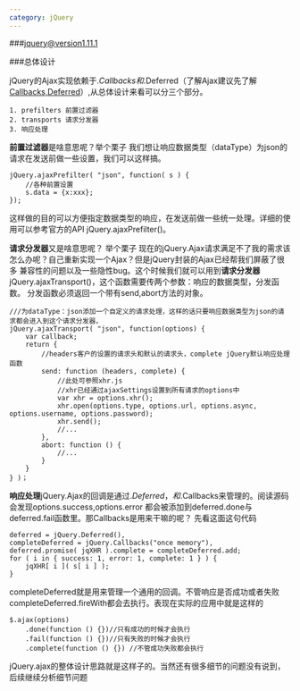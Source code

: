 ```yaml
---
category: jQuery
---
```

###jquery@version1.11.1
<!--more-->
###总体设计

jQuery的Ajax实现依赖于$.Callbacks和$.Deferred（了解Ajax建议先了解<a href="http://t.cn/Rh6oTUs">Callbacks,Deferred</a>）,从总体设计来看可以分三个部分。

    1. prefilters 前置过滤器
    2. transports 请求分发器
    3. 响应处理

**前置过滤器**是啥意思呢？举个栗子 我们想让响应数据类型（dataType）为json的请求在发送前做一些设置，我们可以这样搞。

    jQuery.ajaxPrefilter( "json", function( s ) {
        //各种前置设置
    	s.data = {x:xxx};
    });

这样做的目的可以方便指定数据类型的响应，在发送前做一些统一处理。详细的使用可以参考官方的API jQuery.ajaxPrefilter()。

**请求分发器**又是啥意思呢？ 举个栗子 现在的jQuery.Ajax请求满足不了我的需求该怎么办呢？自己重新实现一个Ajax？但是jQuery封装的Ajax已经帮我们屏蔽了很多
兼容性的问题以及一些隐性bug。这个时候我们就可以用到**请求分发器**jQuery.ajaxTransport()，这个函数需要传两个参数：响应的数据类型，分发函数。
分发函数必须返回一个带有send,abort方法的对象。

    ///为dataType：json添加一个自定义的请求处理，这样的话只要响应数据类型为json的请求都会进入到这个请求分发器，
    jQuery.ajaxTransport( "json", function(options) {
        var callback;
        return {
            //headers客户的设置的请求头和默认的请求头，complete jQuery默认响应处理函数
            send: function (headers, complete) {
                //此处可参照xhr.js
                //xhr已经通过ajaxSettings设置到所有请求的options中
                var xhr = options.xhr();
                xhr.open(options.type, options.url, options.async, options.username, options.password);
                xhr.send();
                //...
            },
            abort: function () {
                //...
            }
        }
    } )；

**响应处理**jQuery.Ajax的回调是通过$.Deferred，和$.Callbacks来管理的。阅读源码会发现options.success,options.error
都会被添加到deferred.done与deferred.fail函数里。那Callbacks是用来干嘛的呢？ 先看这面这句代码

    deferred = jQuery.Deferred(),
	completeDeferred = jQuery.Callbacks("once memory"),
    deferred.promise( jqXHR ).complete = completeDeferred.add;
    for ( i in { success: 1, error: 1, complete: 1 } ) {
        jqXHR[ i ]( s[ i ] );
    }

completeDeferred就是用来管理一个通用的回调。不管响应是否成功或者失败completeDeferred.fireWith都会去执行。表现在实际的应用中就是这样的

    $.ajax(options)
        .done(function () {})//只有成功的时候才会执行
        .fail(function () {})//只有失败的时候才会执行
        .complete(function () {}) //不管成功失败都会执行

jQuery.ajax的整体设计思路就是这样子的。当然还有很多细节的问题没有说到，后续继续分析细节问题